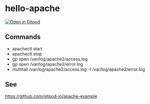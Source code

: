 # hello-apache

[![Open in Gitpod](https://gitpod.io/button/open-in-gitpod.svg)](https://gitpod.io/#https://github.com/BugbearR/hello-apache)

## Commands

- apachectl start
- apachectl stop
- gp open /var/log/apache2/access.log
- gp open /var/log/apache2/error.log
- multitail /var/log/apache2/access.log -I /var/log/apache2/error.log

## See

https://github.com/gitpod-io/apache-example